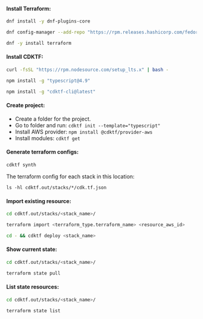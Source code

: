 #### Install Terraform:
```bash
dnf install -y dnf-plugins-core
```
```bash
dnf config-manager --add-repo "https://rpm.releases.hashicorp.com/fedora/hashicorp.repo"
```
```bash
dnf -y install terraform
```

#### Install CDKTF:
```bash
curl -fsSL "https://rpm.nodesource.com/setup_lts.x" | bash -
```
```bash
npm install -g "typescript@4.9"
```
```bash
npm install -g "cdktf-cli@latest"
```

#### Create project:
- Create a folder for the project.
- Go to folder and run: `cdktf init --template="typescript"`
- Install AWS provider: `npm install @cdktf/provider-aws`
- Install modules: `cdktf get`

#### Generate terraform configs:
```bash
cdktf synth
```
The terraform config for each stack in this location:
```
ls -hl cdktf.out/stacks/*/cdk.tf.json
```

#### Import existing resource:
```bash
cd cdktf.out/stacks/<stack_name>/
```
```bash
terraform import <terraform_type.terraform_name> <resource_aws_id>
```
```bash
cd - && cdktf deploy <stack_name>
```

#### Show current state:
```bash
cd cdktf.out/stacks/<stack_name>/
```
```bash
terraform state pull
```

#### List state resources:
```bash
cd cdktf.out/stacks/<stack_name>/
```
```bash
terraform state list
```
